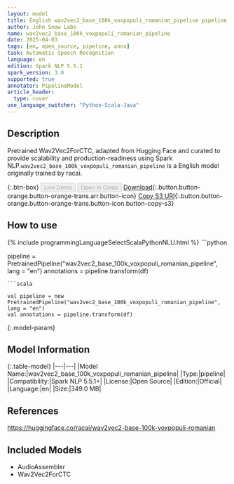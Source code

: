 ```yaml
---
layout: model
title: English wav2vec2_base_100k_voxpopuli_romanian_pipeline pipeline Wav2Vec2ForCTC from racai
author: John Snow Labs
name: wav2vec2_base_100k_voxpopuli_romanian_pipeline
date: 2025-04-03
tags: [en, open_source, pipeline, onnx]
task: Automatic Speech Recognition
language: en
edition: Spark NLP 5.5.1
spark_version: 3.0
supported: true
annotator: PipelineModel
article_header:
  type: cover
use_language_switcher: "Python-Scala-Java"
---
```


## Description

Pretrained Wav2Vec2ForCTC, adapted from Hugging Face and curated to provide scalability and production-readiness using Spark NLP.`wav2vec2_base_100k_voxpopuli_romanian_pipeline` is a English model originally trained by racai.

{:.btn-box}
<button class="button button-orange" disabled>Live Demo</button>
<button class="button button-orange" disabled>Open in Colab</button>
[Download](https://s3.amazonaws.com/auxdata.johnsnowlabs.com/public/models/wav2vec2_base_100k_voxpopuli_romanian_pipeline_en_5.5.1_3.0_1743707183762.zip){:.button.button-orange.button-orange-trans.arr.button-icon}
[Copy S3 URI](s3://auxdata.johnsnowlabs.com/public/models/wav2vec2_base_100k_voxpopuli_romanian_pipeline_en_5.5.1_3.0_1743707183762.zip){:.button.button-orange.button-orange-trans.button-icon.button-copy-s3}

## How to use



<div class="tabs-box" markdown="1">
{% include programmingLanguageSelectScalaPythonNLU.html %}
```python

pipeline = PretrainedPipeline("wav2vec2_base_100k_voxpopuli_romanian_pipeline", lang = "en")
annotations =  pipeline.transform(df)   

```
```scala

val pipeline = new PretrainedPipeline("wav2vec2_base_100k_voxpopuli_romanian_pipeline", lang = "en")
val annotations = pipeline.transform(df)

```
</div>

{:.model-param}
## Model Information

{:.table-model}
|---|---|
|Model Name:|wav2vec2_base_100k_voxpopuli_romanian_pipeline|
|Type:|pipeline|
|Compatibility:|Spark NLP 5.5.1+|
|License:|Open Source|
|Edition:|Official|
|Language:|en|
|Size:|349.0 MB|

## References

https://huggingface.co/racai/wav2vec2-base-100k-voxpopuli-romanian

## Included Models

- AudioAssembler
- Wav2Vec2ForCTC